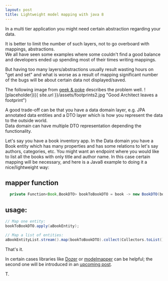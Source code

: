 ```yaml
---
layout: post
title: Lightweight model mapping with java 8
---
```


In a multi tier application you might need certain abstraction regarding your data.

It is better to limit the number of such layers, not to go overboard with mappings, abstractions.<br/>
We all have seen some examples where some couldn't find a good balance and developers ended up spending most of their times writing mappings.

But having too many layers/abstractions usually result wasting hours on "get and set" and what is worse as a result of mapping significant number of the bugs will be about certain data not displayed/saved.

The following image from <a href="http://geek-and-poke.com/geekandpoke/2013/7/13/foodprints" target="_blank">geek &amp; poke</a> describes the problem well.
![placeholder]({{ site.url }}/assets/footprints2.jpg "Good Architect leaves a footprint")

A good trade-off can be that you have a data domain layer, e.g. JPA annotated data entities and a DTO layer which is how you represent the data to the outside world.<br/>
Data domain can have multiple DTO representation depending the functionality.

Let's say you have a book inventory app. In the Data domain you have a Book entity which has many properties and has some relations to let's say authors, categories, etc.
You might want an endpoint where you would like to list all the books with only title and author name.
In this case certain mapping will be necessary, and here is a Java8 example to doing it a nice/lightweight way:

## mapper function
```java
  private Function<Book,BookDTO> bookToBookDTO = book -> new BookDTO(book.getIsbn(), book.getTitle(),book.getAuthor());
```
    
## usage:
```java
// Map one entity:
bookToBookDTO.apply(aBookEntity);
```
```java
// Map a list of entities:
aBookEntityList.stream().map(bookToBookDTO).collect(Collectors.toList());
```
That's it.

In certain cases libraries like <a href="http://dozer.sourceforge.net/" target ="_blank">Dozer</a> or <a href="http://modelmapper.org/" target="_blank">modelmapper</a> can be helpful; the second one
will be introduced in an 
<a href="http://www.talangsoft.org/2015/04/20/domain_mapping_with_modelmapper/" target="_blank">upcoming post</a>.

T.
